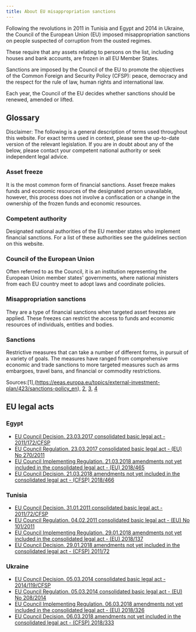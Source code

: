 ```yaml
---
title: About EU misappropriation sanctions
---
```

Following the revolutions in 2011 in Tunisia and Egypt and 2014 in Ukraine, the Council of the European Union (EU) imposed misappropriation sanctions on people suspected of corruption from the ousted regimes. 

These require that any assets relating to persons on the list, including houses and bank accounts, are frozen in all EU Member States.

Sanctions are imposed by the Council of the EU to promote the objectives of the Common Foreign and Security Policy (CFSP): peace, democracy and the respect for the rule of law, human rights and international law.

Each year, the Council of the EU decides whether sanctions should be renewed, amended or lifted.


## Glossary

Disclaimer: The following is a general description of terms used throughout this website. For exact terms used in context, please see the up-to-date version of the relevant legislation. If you are in doubt about any of the below, please contact your competent national authority or seek independent legal advice. 

### Asset freeze
It is the most common form of financial sanctions. Asset freeze makes funds and economic resources of the designated person unavailable, however, this process does not involve a confiscation or a change in the ownership of the frozen funds and economic resources. 

### Competent authority
Designated national authorities of the EU member states who implement financial sanctions. For a list of these authorities see the guidelines section on this website. 

### Council of the European Union
Often referred to as the Council, it is an institution representing the European Union member states' governments, where national ministers from each EU country meet to adopt laws and coordinate policies.

### Misappropriation sanctions
They are a type of financial sanctions when targeted asset freezes are applied. These freezes can restrict the access to funds and economic resources of individuals, entities and bodies.

### Sanctions 
Restrictive measures that can take a number of different forms, in pursuit of a variety of goals. The measures have ranged from comprehensive economic and trade sanctions to more targeted measures such as arms embargoes, travel bans, and financial or commodity restrictions. 

Sources:[1],(https://eeas.europa.eu/topics/external-investment-plan/423/sanctions-policy_en), [2](https://www.consilium.europa.eu/en/council-eu/), [3](https://www.gov.uk/government/publications/financial-sanctions-faqs), [4](https://www.un.org/sc/suborg/en/sanctions/information)


## EU legal acts 

### Egypt
- [EU Council Decision. 23.03.2017 consolidated basic legal act - 2011/172/CFSP](https://eur-lex.europa.eu/legal-content/EN/TXT/?uri=CELEX:02011D0172-20170323)
- [EU Council Regulation. 23.03.2017 consolidated basic legal act - (EU) No 270/2011](https://eur-lex.europa.eu/legal-content/EN/TXT/?uri=CELEX:02011R0270-20170323) 
- [EU Council Implementing Regulation. 21.03.2018 amendments not yet included in the consolidated legal act - (EU) 2018/465](https://eur-lex.europa.eu/legal-content/EN/TXT/PDF/?uri=CELEX:32018R0137&from=EN)
- [EU Council Decision. 21.03.2018 amendments not yet included in the consolidated legal act - (CFSP) 2018/466](https://eur-lex.europa.eu/legal-content/EN/TXT/PDF/?uri=CELEX:32018D0141&from=EN)

### Tunisia
- [EU Council Decision. 31.01.2011 consolidated basic legal act - 2011/72/CFSP](https://eur-lex.europa.eu/legal-content/EN/TXT/?uri=CELEX:02011D0072-20170128)
- [EU Council Regulation. 04.02.2011 consolidated basic legal act - (EU) No 101/2011](https://eur-lex.europa.eu/legal-content/EN/TXT/?uri=CELEX:02011R0101-20170128) 
- [EU Council Implementing Regulation. 29.01.2018 amendments not yet included in the consolidated legal act - (EU) 2018/137](https://eur-lex.europa.eu/legal-content/EN/TXT/PDF/?uri=CELEX:32018R0465&from=EN)
- [EU Council Decision. 29.01.2018 amendments not yet included in the consolidated legal act - (CFSP) 2011/72](https://eur-lex.europa.eu/legal-content/EN/TXT/PDF/?uri=CELEX:32018D0466&from=EN)


### Ukraine
- [EU Council Decision. 05.03.2014 consolidated basic legal act - 2014/119/CFSP](https://eur-lex.europa.eu/legal-content/EN/TXT/?uri=CELEX:02014D0119-20170305)
- [EU Council Regulation. 05.03.2014 consolidated basic legal act - (EU) No 208/2014](https://eur-lex.europa.eu/legal-content/EN/TXT/?uri=CELEX:02014R0208-20170305) 
- [EU Council Implementing Regulation. 06.03.2018 amendments not yet included in the consolidated legal act - (EU) 2018/326](https://eur-lex.europa.eu/legal-content/EN/TXT/?uri=uriserv:OJ.L_.2018.063.01.0005.01.ENG&toc=OJ:L:2018:063:TOC)
- [EU Council Decision. 06.03.2018 amendments not yet included in the consolidated legal act - (CFSP) 2018/333](https://eur-lex.europa.eu/legal-content/EN/TXT/?uri=uriserv:OJ.L_.2018.063.01.0048.01.ENG&toc=OJ:L:2018:063:TOC)

